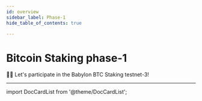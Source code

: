 ```yaml
---
id: overview
sidebar_label: Phase-1
hide_table_of_contents: true

---
```


# Bitcoin Staking phase-1

🙋‍♂️ Let's participate in the Babylon BTC Staking testnet-3!

---

import DocCardList from '@theme/DocCardList';

<DocCardList />
